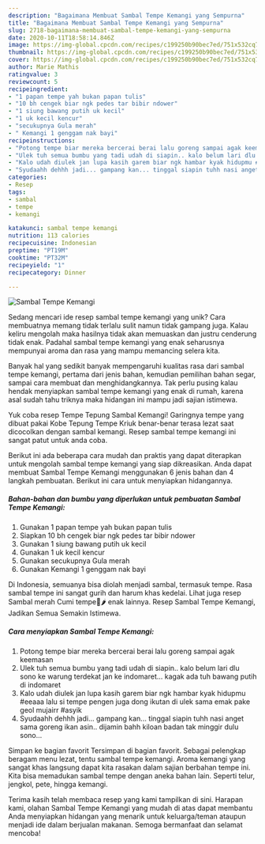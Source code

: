 ```yaml
---
description: "Bagaimana Membuat Sambal Tempe Kemangi yang Sempurna"
title: "Bagaimana Membuat Sambal Tempe Kemangi yang Sempurna"
slug: 2718-bagaimana-membuat-sambal-tempe-kemangi-yang-sempurna
date: 2020-10-11T18:58:14.846Z
image: https://img-global.cpcdn.com/recipes/c199250b90bec7ed/751x532cq70/sambal-tempe-kemangi-foto-resep-utama.jpg
thumbnail: https://img-global.cpcdn.com/recipes/c199250b90bec7ed/751x532cq70/sambal-tempe-kemangi-foto-resep-utama.jpg
cover: https://img-global.cpcdn.com/recipes/c199250b90bec7ed/751x532cq70/sambal-tempe-kemangi-foto-resep-utama.jpg
author: Marie Mathis
ratingvalue: 3
reviewcount: 5
recipeingredient:
- "1 papan tempe yah bukan papan tulis"
- "10 bh cengek biar ngk pedes tar bibir ndower"
- "1 siung bawang putih uk kecil"
- "1 uk kecil kencur"
- "secukupnya Gula merah"
- " Kemangi 1 genggam nak bayi"
recipeinstructions:
- "Potong tempe biar mereka bercerai berai lalu goreng sampai agak keemasan"
- "Ulek tuh semua bumbu yang tadi udah di siapin.. kalo belum lari dlu sono ke warung terdekat jan ke indomaret... kagak ada tuh bawang putih di indomaret"
- "Kalo udah diulek jan lupa kasih garem biar ngk hambar kyak hidupmu #eeaaa lalu si tempe pengen juga dong ikutan di ulek sama emak pake geol mujairr #asyik"
- "Syudaahh dehhh jadi... gampang kan... tinggal siapin tuhh nasi anget sama goreng ikan asin.. dijamin bahh kiloan badan tak minggir dulu sono..."
categories:
- Resep
tags:
- sambal
- tempe
- kemangi

katakunci: sambal tempe kemangi 
nutrition: 113 calories
recipecuisine: Indonesian
preptime: "PT19M"
cooktime: "PT32M"
recipeyield: "1"
recipecategory: Dinner

---
```



![Sambal Tempe Kemangi](https://img-global.cpcdn.com/recipes/c199250b90bec7ed/751x532cq70/sambal-tempe-kemangi-foto-resep-utama.jpg)

Sedang mencari ide resep sambal tempe kemangi yang unik? Cara membuatnya memang tidak terlalu sulit namun tidak gampang juga. Kalau keliru mengolah maka hasilnya tidak akan memuaskan dan justru cenderung tidak enak. Padahal sambal tempe kemangi yang enak seharusnya mempunyai aroma dan rasa yang mampu memancing selera kita.

Banyak hal yang sedikit banyak mempengaruhi kualitas rasa dari sambal tempe kemangi, pertama dari jenis bahan, kemudian pemilihan bahan segar, sampai cara membuat dan menghidangkannya. Tak perlu pusing kalau hendak menyiapkan sambal tempe kemangi yang enak di rumah, karena asal sudah tahu triknya maka hidangan ini mampu jadi sajian istimewa.

Yuk coba resep Tempe Tepung Sambal Kemangi! Garingnya tempe yang dibuat pakai Kobe Tepung Tempe Kriuk benar-benar terasa lezat saat dicocolkan dengan sambal kemangi. Resep sambal tempe kemangi ini sangat patut untuk anda coba.


Berikut ini ada beberapa cara mudah dan praktis yang dapat diterapkan untuk mengolah sambal tempe kemangi yang siap dikreasikan. Anda dapat membuat Sambal Tempe Kemangi menggunakan 6 jenis bahan dan 4 langkah pembuatan. Berikut ini cara untuk menyiapkan hidangannya.

<!--inarticleads1-->

##### Bahan-bahan dan bumbu yang diperlukan untuk pembuatan Sambal Tempe Kemangi:

1. Gunakan 1 papan tempe yah bukan papan tulis
1. Siapkan 10 bh cengek biar ngk pedes tar bibir ndower
1. Gunakan 1 siung bawang putih uk kecil
1. Gunakan 1 uk kecil kencur
1. Gunakan secukupnya Gula merah
1. Gunakan  Kemangi 1 genggam nak bayi


Di Indonesia, semuanya bisa diolah menjadi sambal, termasuk tempe. Rasa sambal tempe ini sangat gurih dan harum khas kedelai. Lihat juga resep Sambal merah Cumi tempe🦑🌶 enak lainnya. Resep Sambal Tempe Kemangi, Jadikan Semua Semakin Istimewa. 

<!--inarticleads2-->

##### Cara menyiapkan Sambal Tempe Kemangi:

1. Potong tempe biar mereka bercerai berai lalu goreng sampai agak keemasan
1. Ulek tuh semua bumbu yang tadi udah di siapin.. kalo belum lari dlu sono ke warung terdekat jan ke indomaret... kagak ada tuh bawang putih di indomaret
1. Kalo udah diulek jan lupa kasih garem biar ngk hambar kyak hidupmu #eeaaa lalu si tempe pengen juga dong ikutan di ulek sama emak pake geol mujairr #asyik
1. Syudaahh dehhh jadi... gampang kan... tinggal siapin tuhh nasi anget sama goreng ikan asin.. dijamin bahh kiloan badan tak minggir dulu sono...


Simpan ke bagian favorit Tersimpan di bagian favorit. Sebagai pelengkap beragam menu lezat, tentu sambal tempe kemangi. Aroma kemangi yang sangat khas langsung dapat kita rasakan dalam sajian berbahan tempe ini. Kita bisa memadukan sambal tempe dengan aneka bahan lain. Seperti telur, jengkol, pete, hingga kemangi. 

Terima kasih telah membaca resep yang kami tampilkan di sini. Harapan kami, olahan Sambal Tempe Kemangi yang mudah di atas dapat membantu Anda menyiapkan hidangan yang menarik untuk keluarga/teman ataupun menjadi ide dalam berjualan makanan. Semoga bermanfaat dan selamat mencoba!
